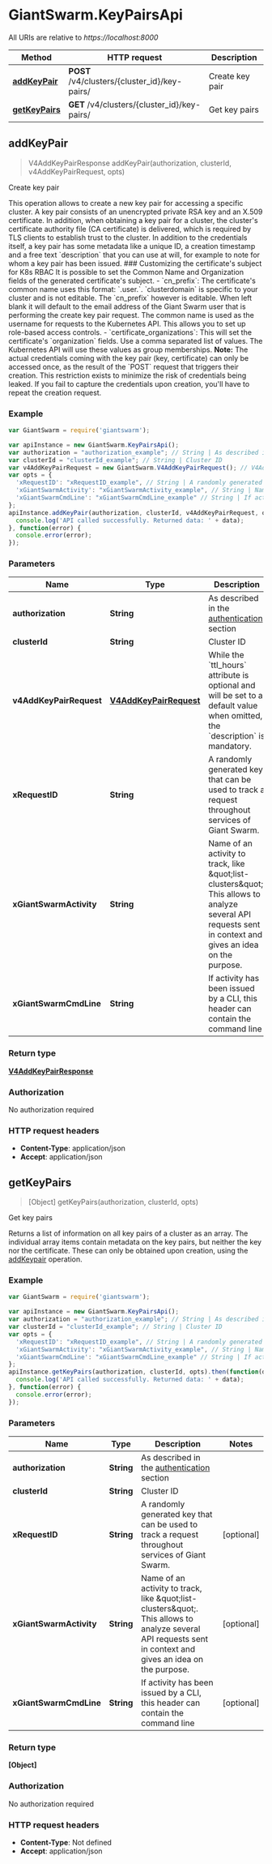 # GiantSwarm.KeyPairsApi

All URIs are relative to *https://localhost:8000*

Method | HTTP request | Description
------------- | ------------- | -------------
[**addKeyPair**](KeyPairsApi.md#addKeyPair) | **POST** /v4/clusters/{cluster_id}/key-pairs/ | Create key pair
[**getKeyPairs**](KeyPairsApi.md#getKeyPairs) | **GET** /v4/clusters/{cluster_id}/key-pairs/ | Get key pairs



## addKeyPair

> V4AddKeyPairResponse addKeyPair(authorization, clusterId, v4AddKeyPairRequest, opts)

Create key pair

This operation allows to create a new key pair for accessing a specific cluster.  A key pair consists of an unencrypted private RSA key and an X.509 certificate. In addition, when obtaining a key pair for a cluster, the cluster&#39;s certificate authority file (CA certificate) is delivered, which is required by TLS clients to establish trust to the cluster.  In addition to the credentials itself, a key pair has some metadata like a unique ID, a creation timestamp and a free text &#x60;description&#x60; that you can use at will, for example to note for whom a key pair has been issued.  ### Customizing the certificate&#39;s subject for K8s RBAC  It is possible to set the Common Name and Organization fields of the generated certificate&#39;s subject.  - &#x60;cn_prefix&#x60;: The certificate&#39;s common name uses this format: &#x60;.user.&#x60;.    &#x60;clusterdomain&#x60; is specific to your cluster and is not editable.    The &#x60;cn_prefix&#x60; however is editable. When left blank it will default   to the email address of the Giant Swarm user that is performing the   create key pair request.    The common name is used as the username for requests to the Kubernetes API. This allows you   to set up role-based access controls.   - &#x60;certificate_organizations&#x60;: This will set the certificate&#39;s &#x60;organization&#x60; fields. Use a comma separated list of values.   The Kubernetes API will use these values as group memberships.  __Note:__ The actual credentials coming with the key pair (key, certificate) can only be accessed once, as the result of the &#x60;POST&#x60; request that triggers their creation. This restriction exists to minimize the risk of credentials being leaked. If you fail to capture the credentials upon creation, you&#39;ll have to repeat the creation request. 

### Example

```javascript
var GiantSwarm = require('giantswarm');

var apiInstance = new GiantSwarm.KeyPairsApi();
var authorization = "authorization_example"; // String | As described in the [authentication](#section/Authentication) section 
var clusterId = "clusterId_example"; // String | Cluster ID
var v4AddKeyPairRequest = new GiantSwarm.V4AddKeyPairRequest(); // V4AddKeyPairRequest | While the `ttl_hours` attribute is optional and will be set to a default value when omitted, the `description` is mandatory. 
var opts = {
  'xRequestID': "xRequestID_example", // String | A randomly generated key that can be used to track a request throughout services of Giant Swarm. 
  'xGiantSwarmActivity': "xGiantSwarmActivity_example", // String | Name of an activity to track, like \"list-clusters\". This allows to analyze several API requests sent in context and gives an idea on the purpose. 
  'xGiantSwarmCmdLine': "xGiantSwarmCmdLine_example" // String | If activity has been issued by a CLI, this header can contain the command line 
};
apiInstance.addKeyPair(authorization, clusterId, v4AddKeyPairRequest, opts).then(function(data) {
  console.log('API called successfully. Returned data: ' + data);
}, function(error) {
  console.error(error);
});

```

### Parameters



Name | Type | Description  | Notes
------------- | ------------- | ------------- | -------------
 **authorization** | **String**| As described in the [authentication](#section/Authentication) section  | 
 **clusterId** | **String**| Cluster ID | 
 **v4AddKeyPairRequest** | [**V4AddKeyPairRequest**](V4AddKeyPairRequest.md)| While the &#x60;ttl_hours&#x60; attribute is optional and will be set to a default value when omitted, the &#x60;description&#x60; is mandatory.  | 
 **xRequestID** | **String**| A randomly generated key that can be used to track a request throughout services of Giant Swarm.  | [optional] 
 **xGiantSwarmActivity** | **String**| Name of an activity to track, like \&quot;list-clusters\&quot;. This allows to analyze several API requests sent in context and gives an idea on the purpose.  | [optional] 
 **xGiantSwarmCmdLine** | **String**| If activity has been issued by a CLI, this header can contain the command line  | [optional] 

### Return type

[**V4AddKeyPairResponse**](V4AddKeyPairResponse.md)

### Authorization

No authorization required

### HTTP request headers

- **Content-Type**: application/json
- **Accept**: application/json


## getKeyPairs

> [Object] getKeyPairs(authorization, clusterId, opts)

Get key pairs

Returns a list of information on all key pairs of a cluster as an array.  The individual array items contain metadata on the key pairs, but neither the key nor the certificate. These can only be obtained upon creation, using the [addKeypair](#operation/addKeyPair) operation. 

### Example

```javascript
var GiantSwarm = require('giantswarm');

var apiInstance = new GiantSwarm.KeyPairsApi();
var authorization = "authorization_example"; // String | As described in the [authentication](#section/Authentication) section 
var clusterId = "clusterId_example"; // String | Cluster ID
var opts = {
  'xRequestID': "xRequestID_example", // String | A randomly generated key that can be used to track a request throughout services of Giant Swarm. 
  'xGiantSwarmActivity': "xGiantSwarmActivity_example", // String | Name of an activity to track, like \"list-clusters\". This allows to analyze several API requests sent in context and gives an idea on the purpose. 
  'xGiantSwarmCmdLine': "xGiantSwarmCmdLine_example" // String | If activity has been issued by a CLI, this header can contain the command line 
};
apiInstance.getKeyPairs(authorization, clusterId, opts).then(function(data) {
  console.log('API called successfully. Returned data: ' + data);
}, function(error) {
  console.error(error);
});

```

### Parameters



Name | Type | Description  | Notes
------------- | ------------- | ------------- | -------------
 **authorization** | **String**| As described in the [authentication](#section/Authentication) section  | 
 **clusterId** | **String**| Cluster ID | 
 **xRequestID** | **String**| A randomly generated key that can be used to track a request throughout services of Giant Swarm.  | [optional] 
 **xGiantSwarmActivity** | **String**| Name of an activity to track, like \&quot;list-clusters\&quot;. This allows to analyze several API requests sent in context and gives an idea on the purpose.  | [optional] 
 **xGiantSwarmCmdLine** | **String**| If activity has been issued by a CLI, this header can contain the command line  | [optional] 

### Return type

**[Object]**

### Authorization

No authorization required

### HTTP request headers

- **Content-Type**: Not defined
- **Accept**: application/json

